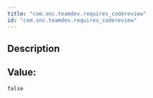 ```yaml
---
title: "com.snc.teamdev.requires_codereview"
id: "com.snc.teamdev.requires_codereview"
---
```

## Description



## Value: 
```
false
```